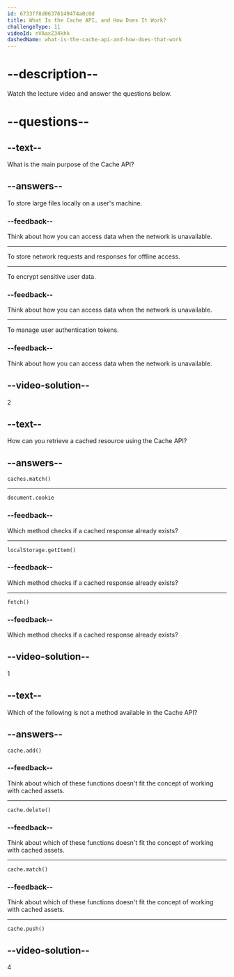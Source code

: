 ```yaml
---
id: 6733ff8d06376149474a0c0d
title: What Is the Cache API, and How Does It Work?
challengeType: 11
videoId: nVAaxZ34khk
dashedName: what-is-the-cache-api-and-how-does-that-work
---
```


# --description--

Watch the lecture video and answer the questions below.

# --questions--

## --text--

What is the main purpose of the Cache API?

## --answers--

To store large files locally on a user's machine.

### --feedback--

Think about how you can access data when the network is unavailable.

---

To store network requests and responses for offline access.

---

To encrypt sensitive user data.

### --feedback--

Think about how you can access data when the network is unavailable.

---

To manage user authentication tokens.

### --feedback--

Think about how you can access data when the network is unavailable.

## --video-solution--

2

## --text--

How can you retrieve a cached resource using the Cache API?

## --answers--

`caches.match()`

---

`document.cookie`

### --feedback--

Which method checks if a cached response already exists?

---

`localStorage.getItem()`

### --feedback--

Which method checks if a cached response already exists?

---

`fetch()`

### --feedback--

Which method checks if a cached response already exists?

## --video-solution--

1

## --text--

Which of the following is not a method available in the Cache API?

## --answers--

`cache.add()`

### --feedback--

Think about which of these functions doesn't fit the concept of working with cached assets.

---

`cache.delete()`

### --feedback--

Think about which of these functions doesn't fit the concept of working with cached assets.

---

`cache.match()`

### --feedback--

Think about which of these functions doesn't fit the concept of working with cached assets.

---

`cache.push()`

## --video-solution--

4
